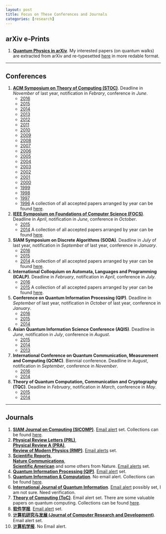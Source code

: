 ```yaml
---
layout: post
title: Focus on These Conferences and Journals
categories: [research]
---
```


## arXiv e-Prints

1. **[Quantum Physics in arXiv](http://arxiv.org/archive/quant-ph)**. My interested papers (on quantum walks) are extracted from arXiv and re-typesetted [here](http://quantumman.me/project/) in more redable format.

------

## Conferences

1. [**ACM Symposium on Theory of Computing (STOC)**](http://www.sigact.org/stoc.html). Deadline in *November* of last year, notification in *Febrary*, conference in *June*.
    * [2016](http://acm-stoc.org/stoc2016/)
    * [2015](http://acm-stoc.org/stoc2015/)
    * [2014](http://acm-stoc.org/stoc2014/)
    * [2013](http://acm-stoc.org/stoc2013/)
    * [2012](http://acm-stoc.org/stoc2012/)
    * [2011](http://acm-stoc.org/stoc2011/)
    * [2010](http://research.microsoft.com/en-us/um/newengland/events/stoc2010/)
    * [2009](http://www.umiacs.umd.edu/conferences/stoc2009/)
    * [2008](http://acm-stoc.org/stoc2008/)
    * [2007](http://acm-stoc.org/stoc2007/)
    * [2006](http://acm-stoc.org/stoc2006/)
    * [2005](http://www.cs.jhu.edu/~stoc05/)
    * [2004](http://dl.acm.org/citation.cfm?id=1007352)
    * [2003](http://www.egr.unlv.edu/~bein/stoc03.html)
    * [2002](http://www.crm.umontreal.ca/STOC02/)
    * [2001](http://acm-stoc.org/stoc2001/)
    * [2000](http://acm-stoc.org/stoc2000/)
    * [1999](http://acm-stoc.org/stoc1999/)
    * [1998](http://acm-stoc.org/stoc1998/)
    * [1997](http://acm-stoc.org/stoc1997/)
    * [1996](http://acm-stoc.org/stoc1996/)
A collection of all accepted papers arranged by year can be found [here](http://dblp.uni-trier.de/db/conf/stoc/index.html).
2. **[IEEE Symposium on Foundations of Computer Science (FOCS)]((http://ieee-focs.org/))**. Deadline in *April*, notification in *June*, conference in *October*.
    * [2015](http://focs15.simons.berkeley.edu/)
    * [2014](http://www.boazbarak.org/focs14/)
A collection of all accepted papers arranged by year can be found [here](http://dblp.uni-trier.de/db/conf/focs/index.html).
3. **SIAM Symposium on Discrete Algorithms (SODA)**. Deadline in *July* of last year, notification in *September* of last year, conference in *January*.
    * [2016](http://www.siam.org/meetings/da16/)
    * [2015](https://www.siam.org/meetings/da15/)
    * [2014](http://www.siam.org/meetings/da14/)
A collection of all accepted papers arranged by year can be found [here](http://dblp.uni-trier.de/db/conf/soda/).
3. **International Colloquium on Automata, Languages and Programming (ICALP)**. Deadline in *February*, notification in *April*, conference in *July*.
    * [2016](http://www.easyconferences.eu/icalp2016/)
    * [2015](http://www.kurims.kyoto-u.ac.jp/icalp2015/)
A collection of all accepted papers arranged by year can be found [here](http://dblp.uni-trier.de/db/conf/icalp/).
4. **Conference on Quantum Information Processing (QIP)**. Deadline in *September* of last year, notification in *October* of last year, conference in *January*.
    * [2016](http://ucalgary.ca/qip2016/)
    * [2015](http://www.quantum-lab.org/qip2015/index.php)
    * [2014](http://benasque.org/2014QIP/)
5. **Asian Quantum Information Science Conference (AQIS)**. Deadline in *June*, notification in *July*, conference in *August*.
    * [2015](http://aqis-conf.org/2015/)
    * [2014](http://cs.e.yamagata-u.ac.jp/aqis14/)
    * [2013](https://www.imsc.res.in/~aqis13/)
6. **International Conference on Quantum Communication, Measurement and Computing (QCMC)**. Biennial conference. Deadline in *August*, notification in *September*, conference in *November*.
    * [2016](http://qcmc.quantumlah.org/)
    * [2014](http://qcmc2014.ustc.edu.cn/)
7. **Theory of Quantum Computation, Communication and Cryptography (TQC)**. Deadline in *February*, notification in *March*, conference in *May*.
    * [2015](http://tqc2015.ulb.ac.be/)
    * [2014](http://tqc.quantumlah.org/)

------

## Journals

1. [**SIAM Journal on Computing (SICOMP)**](http://epubs.siam.org/journal/smjcat). [Email alert](http://epubs.siam.org/action/showAlertSettings) set. Collections can be found [here](http://dblp.uni-trier.de/db/journals/siamcomp/).
1. [**Physical Review Letters (PRL)**](http://journals.aps.org/prl/),   
[**Physical Review A (PRA)**](http://journals.aps.org/pra/),   
[**Review of Modern Physics (RMP)**](http://journals.aps.org/rmp/). [Email alerts](https://journals.aps.org/account/alerts) set.
2. [**Scientific Reports**](http://www.nature.com/srep/),   
[**Nature Communications**](http://www.nature.com/ncomms/index.html),   
[**Scientific American**](http://www.nature.com/scientificamerican/index.html) and some others from Nature. [Email alerts](http://www.nature.com/nams/svc/myaccount/show/alerts) set.
2. [**Quantum Information Processing (QIP)**](http://link.springer.com/journal/11128). [Email alert](http://dl.acm.org/citation.cfm?id=J865&picked=prox&cfid=721437385&cftoken=80445882#) set.
3. [**Quantum Information & Computation**](http://www.rintonpress.com/journals/qic/index.html). No email alert. Collections can be found [here](http://dblp.uni-trier.de/db/journals/qic/).
4. [**International Journal of Quantum Information**](http://www.worldscientific.com/worldscinet/ijqi). [Email alert](http://www.worldscientific.com/action/showAlertSettings?period=W&save=true) possibly set, I am not sure. Need verification.
5. **[Theory of Computing (ToC)](http://theoryofcomputing.org)**. Email alert set. There are some valuable papers on quantum computing. Collections can be found [here](http://dblp.uni-trier.de/db/journals/toc/).
5. [**软件学报**](http://www.jos.org.cn/ch/index.aspx). [Email alert](http://www.jos.org.cn/ch/reader/toc_alert.aspx) set.
6. **[计算机研究与发展 (Journal of Computer Research and Development)](http://crad.ict.ac.cn/CN/volumn/home.shtml)**. Email alert set.
7. **[计算机学报](http://cjc.ict.ac.cn/index.htm)**. No Email alert.